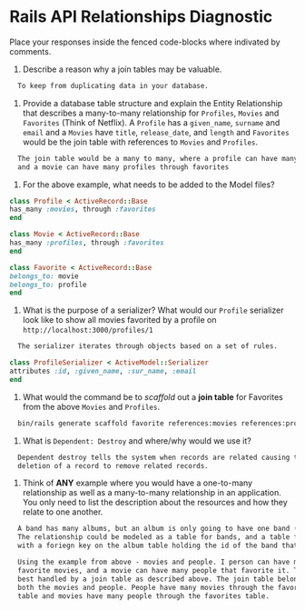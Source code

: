 # Rails API Relationships Diagnostic

Place your responses inside the fenced code-blocks where indivated by comments.

1.  Describe a reason why a join tables may be valuable.

  ```md
    To keep from duplicating data in your database.
  ```

1.  Provide a database table structure and explain the Entity Relationship that
  describes a many-to-many relationship for `Profiles`, `Movies` and `Favorites`
  (Think of Netflix). A `Profile` has a `given_name`, `surname` and `email` and a
  `Movies` have `title`, `release_date`, and `length` and `Favorites` would be the
  join table with references to `Movies` and `Profiles`.

  ```md
    The join table would be a many to many, where a profile can have many favorites
    and a movie can have many profiles through favorites
  ```

1.  For the above example, what needs to be added to the Model files?

  ```rb
  class Profile < ActiveRecord::Base
  has_many :movies, through :favorites
  end
  ```

  ```rb
  class Movie < ActiveRecord::Base
  has_many :profiles, through :favorites
  end
  ```

  ```rb
  class Favorite < ActiveRecord::Base
  belongs_to: movie
  belongs_to: profile
  end
  ```

1.  What is the purpose of a serializer? What would our `Profile` serializer look
like to show all movies favorited by a profile on
`http://localhost:3000/profiles/1`

  ```md
    The serializer iterates through objects based on a set of rules.
  ```

  ```rb
  class ProfileSerializer < ActiveModel::Serializer
  attributes :id, :given_name, :sur_name, :email
  end
  ```

1.  What would the command be to _scaffold_ out a **join table** for Favorites from
the above `Movies` and `Profiles`.

  ```sh
    bin/rails generate scaffold favorite references:movies references:profiles
  ```

1.  What is `Dependent: Destroy` and where/why would we use it?

  ```md
    Dependent destroy tells the system when records are related causing the
    deletion of a record to remove related records.
  ```

1.  Think of **ANY** example where you would have a one-to-many relationship as well
as a many-to-many relationship in an application. You only need to list the
description about the resources and how they relate to one another.

  ```md
    A band has many albums, but an album is only going to have one band (typically)
    The relationship could be modeled as a table for bands, and a table for albmums
    with a foriegn key on the album table holding the id of the band that made it.

    Using the example from above - movies and people. I person can have many
    favorite movies, and a movie can have many people that favorite it. This is
    best handled by a join table as described above. The join table belongs to
    both the movies and people. People have many movies through the favorites
    table and movies have many people through the favorites table. 
  ```
